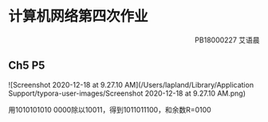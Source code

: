 # 计算机网络第四次作业

<p align=right>PB18000227 艾语晨</p>

## Ch5 P5

![Screenshot 2020-12-18 at 9.27.10 AM](/Users/lapland/Library/Application Support/typora-user-images/Screenshot 2020-12-18 at 9.27.10 AM.png)

用1010101010 0000除以10011，得到1011011100，和余数R=0100

